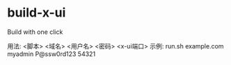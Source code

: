 # build-x-ui
Build with one click

用法: <脚本> <域名> <用户名> <密码> <x-ui端口>
示例: run.sh  example.com myadmin P@ssw0rd123 54321

